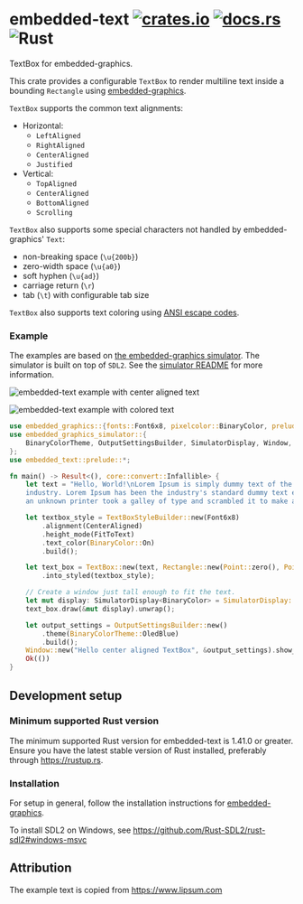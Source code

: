 # embedded-text [![crates.io](https://img.shields.io/crates/v/embedded_text.svg)](https://crates.io/crates/embedded_text) [![docs.rs](https://docs.rs/embedded-text/badge.svg)](https://docs.rs/embedded-text/) ![Rust](https://github.com/embedded-graphics/embedded-text/workflows/Rust/badge.svg)

TextBox for embedded-graphics.

This crate provides a configurable `TextBox` to render multiline text inside a bounding
`Rectangle` using [embedded-graphics].

`TextBox` supports the common text alignments:
 - Horizontal:
     - `LeftAligned`
     - `RightAligned`
     - `CenterAligned`
     - `Justified`
 - Vertical:
     - `TopAligned`
     - `CenterAligned`
     - `BottomAligned`
     - `Scrolling`

`TextBox` also supports some special characters not handled by embedded-graphics' `Text`:
 - non-breaking space (`\u{200b}`)
 - zero-width space (`\u{a0}`)
 - soft hyphen (`\u{ad}`)
 - carriage return (`\r`)
 - tab (`\t`) with configurable tab size

`TextBox` also supports text coloring using [ANSI escape codes](https://en.wikipedia.org/wiki/ANSI_escape_code).

### Example

The examples are based on [the embedded-graphics simulator]. The simulator is built on top of
`SDL2`. See the [simulator README] for more information.

![embedded-text example with center aligned text](https://raw.githubusercontent.com/embedded-graphics/embedded-text/master/assets/center.png)

![embedded-text example with colored text](https://raw.githubusercontent.com/embedded-graphics/embedded-text/master/assets/colored_text.png)

```rust
use embedded_graphics::{fonts::Font6x8, pixelcolor::BinaryColor, prelude::*};
use embedded_graphics_simulator::{
    BinaryColorTheme, OutputSettingsBuilder, SimulatorDisplay, Window,
};
use embedded_text::prelude::*;

fn main() -> Result<(), core::convert::Infallible> {
    let text = "Hello, World!\nLorem Ipsum is simply dummy text of the printing and typesetting \
    industry. Lorem Ipsum has been the industry's standard dummy text ever since the 1500s, when \
    an unknown printer took a galley of type and scrambled it to make a type specimen book.";

    let textbox_style = TextBoxStyleBuilder::new(Font6x8)
        .alignment(CenterAligned)
        .height_mode(FitToText)
        .text_color(BinaryColor::On)
        .build();

    let text_box = TextBox::new(text, Rectangle::new(Point::zero(), Point::new(128, 0)))
        .into_styled(textbox_style);

    // Create a window just tall enough to fit the text.
    let mut display: SimulatorDisplay<BinaryColor> = SimulatorDisplay::new(text_box.size());
    text_box.draw(&mut display).unwrap();

    let output_settings = OutputSettingsBuilder::new()
        .theme(BinaryColorTheme::OledBlue)
        .build();
    Window::new("Hello center aligned TextBox", &output_settings).show_static(&display);
    Ok(())
}
```

[embedded-graphics]: https://github.com/embedded-graphics/embedded-graphics/
[the embedded-graphics simulator]: https://github.com/embedded-graphics/embedded-graphics/tree/master/simulator
[simulator README]: https://github.com/embedded-graphics/embedded-graphics/tree/master/simulator#usage-without-sdl2

## Development setup

### Minimum supported Rust version
The minimum supported Rust version for embedded-text is 1.41.0 or greater. Ensure you have the latest stable version of Rust installed, preferably through https://rustup.rs.

### Installation

For setup in general, follow the installation instructions for [embedded-graphics].

To install SDL2 on Windows, see https://github.com/Rust-SDL2/rust-sdl2#windows-msvc

## Attribution

The example text is copied from https://www.lipsum.com
